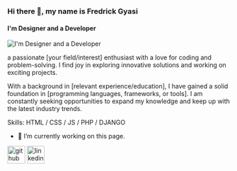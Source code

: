### Hi there 👋, my name is Fredrick Gyasi
#### I'm Designer and a Developer
![I'm Designer and a Developer](https://arturssmirnovs.github.io/github-profile-readme-generator/images/banner.png)

a passionate [your field/interest] enthusiast with a love for coding and problem-solving. I find joy in exploring innovative solutions and working on exciting projects.

With a background in [relevant experience/education], I have gained a solid foundation in [programming languages, frameworks, or tools]. I am constantly seeking opportunities to expand my knowledge and keep up with the latest industry trends.

Skills: HTML / CSS / JS / PHP / DJANGO

- 🔭 I’m currently working on this page. 


[<img src='https://cdn.jsdelivr.net/npm/simple-icons@3.0.1/icons/github.svg' alt='github' height='40'>](https://github.com/Fredrick-Gyasi)  [<img src='https://cdn.jsdelivr.net/npm/simple-icons@3.0.1/icons/linkedin.svg' alt='linkedin' height='40'>](https://www.linkedin.com/in/https://www.linkedin.com/in/fredrick-gyasi-983a73270/)  

